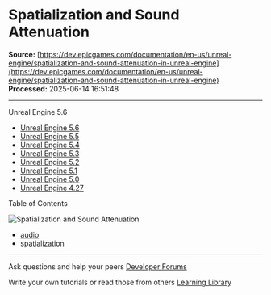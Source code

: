 # Spatialization and Sound Attenuation

**Source:** [https://dev.epicgames.com/documentation/en-us/unreal-engine/spatialization-and-sound-attenuation-in-unreal-engine](https://dev.epicgames.com/documentation/en-us/unreal-engine/spatialization-and-sound-attenuation-in-unreal-engine)  
**Processed:** 2025-06-14 16:51:48

---

Unreal Engine 5.6

-   [Unreal Engine 5.6](/documentation/en-us/unreal-engine/spatialization-and-sound-attenuation-in-unreal-engine?application_version=5.6)
-   [Unreal Engine 5.5](/documentation/en-us/unreal-engine/spatialization-and-sound-attenuation-in-unreal-engine?application_version=5.5)
-   [Unreal Engine 5.4](/documentation/en-us/unreal-engine/spatialization-and-sound-attenuation-in-unreal-engine?application_version=5.4)
-   [Unreal Engine 5.3](/documentation/en-us/unreal-engine/spatialization-and-sound-attenuation-in-unreal-engine?application_version=5.3)
-   [Unreal Engine 5.2](/documentation/en-us/unreal-engine/spatialization-and-sound-attenuation-in-unreal-engine?application_version=5.2)
-   [Unreal Engine 5.1](/documentation/en-us/unreal-engine/spatialization-and-sound-attenuation-in-unreal-engine?application_version=5.1)
-   [Unreal Engine 5.0](/documentation/en-us/unreal-engine/spatialization-and-sound-attenuation-in-unreal-engine?application_version=5.0)
-   [Unreal Engine 4.27](/documentation/en-us/unreal-engine/spatialization-and-sound-attenuation-in-unreal-engine?application_version=4.27)

Table of Contents

![Spatialization and Sound Attenuation](https://dev.epicgames.com/community/api/documentation/image/85d92cd1-700d-4111-85fc-c819b4612fb5?resizing_type=fill&width=1920&height=335)

-   [audio](https://documentation-assets-ssr/community/search?query=audio)
-   [spatialization](https://documentation-assets-ssr/community/search?query=spatialization)

---

Ask questions and help your peers [Developer Forums](https://forums.unrealengine.com/categories?tag=unreal-engine)

Write your own tutorials or read those from others [Learning Library](https://documentation-assets-ssr/community/unreal-engine/learning)